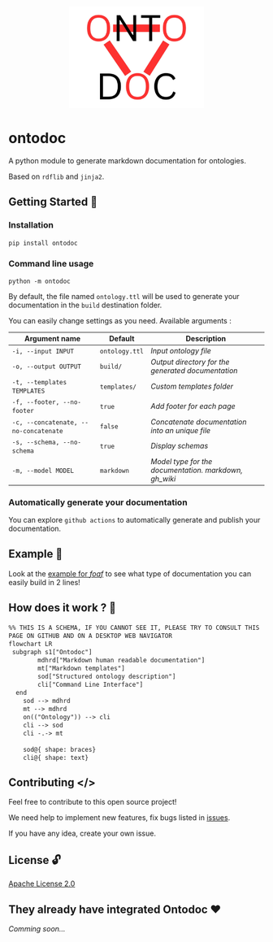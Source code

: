 <p align="center">
<img src='https://github.com/StephaneBranly/ontodoc/blob/main/src/logo.png' height='200' alt='ontodoc logo' />
</p>

# ontodoc

A python module to generate markdown documentation for ontologies.

Based on `rdflib` and `jinja2`.

## Getting Started 🚀

### Installation

```shell
pip install ontodoc
```

### Command line usage

```shell
python -m ontodoc
```

By default, the file named `ontology.ttl` will be used to generate your documentation in the `build` destination folder.

You can easily change settings as you need.
Available arguments :

| Argument name                         | Default        | Description                                           |
| ------------------------------------- | -------------- | ----------------------------------------------------- |
| `-i, --input INPUT`                   | `ontology.ttl` | _Input ontology file_                                 |
| `-o, --output OUTPUT`                 | `build/`       | _Output directory for the generated documentation_    |
| `-t, --templates TEMPLATES`           | `templates/`   | _Custom templates folder_                             |
| `-f, --footer, --no-footer`           | `true`         | _Add footer for each page_                            |
| `-c, --concatenate, --no-concatenate` | `false`        | _Concatenate documentation into an unique file_       |
| `-s, --schema, --no-schema`           | `true`         | _Display schemas_                                     |
| `-m, --model MODEL`                   | `markdown`     | _Model type for the documentation. markdown, gh_wiki_ |

### Automatically generate your documentation

You can explore `github actions` to automatically generate and publish your documentation.

## Example 👀

Look at the [example for _foaf_](https://github.com/StephaneBranly/ontodoc/blob/main/example/build/homepage.md) to see what type of documentation you can easily build in 2 lines!

## How does it work ? 🔧

```mermaid
%% THIS IS A SCHEMA, IF YOU CANNOT SEE IT, PLEASE TRY TO CONSULT THIS PAGE ON GITHUB AND ON A DESKTOP WEB NAVIGATOR
flowchart LR
 subgraph s1["Ontodoc"]
        mdhrd["Markdown human readable documentation"]
        mt["Markdown templates"]
        sod["Structured ontology description"]
        cli["Command Line Interface"]
  end
    sod --> mdhrd
    mt --> mdhrd
    on(("Ontology")) --> cli
    cli --> sod
    cli -.-> mt

    sod@{ shape: braces}
    cli@{ shape: text}
```

## Contributing </>

Feel free to contribute to this open source project!

We need help to implement new features, fix bugs listed in [issues](https://github.com/StephaneBranly/ontodoc/issues).

If you have any idea, create your own issue.

## License 🔓

[Apache License 2.0](https://github.com/StephaneBranly/ontodoc/blob/main/LICENCE.txt)

## They already have integrated Ontodoc ♥️

_Comming soon..._
